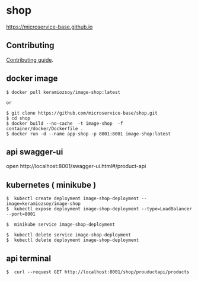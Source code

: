 # shop

https://microservice-base.github.io


## Contributing

[Contributing guide](CONTRIBUTING.md).

## docker image
```
$ docker pull keramiozsoy/image-shop:latest

or 

$ git clone https://github.com/microservice-base/shop.git
$ cd shop 
$ docker build --no-cache  -t image-shop  -f container/docker/Dockerfile .
$ docker run -d --name app-shop -p 8001:8001 image-shop:latest

```

## api swagger-ui

open http://localhost:8001/swagger-ui.html#/product-api


## kubernetes ( minikube )
```
$  kubectl create deployment image-shop-deployment --image=keramiozsoy/image-shop
$  kubectl expose deployment image-shop-deployment --type=LoadBalancer --port=8001

$  minikube service image-shop-deployment

$  kubectl delete service image-shop-deployment
$  kubectl delete deployment image-shop-deployment

```

## api terminal
```
$  curl --request GET http://localhost:8001/shop/prouductapi/products
```
